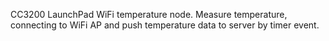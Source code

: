 CC3200 LaunchPad WiFi temperature node.
Measure temperature, connecting to WiFi AP 
and push temperature data to server by timer event. 